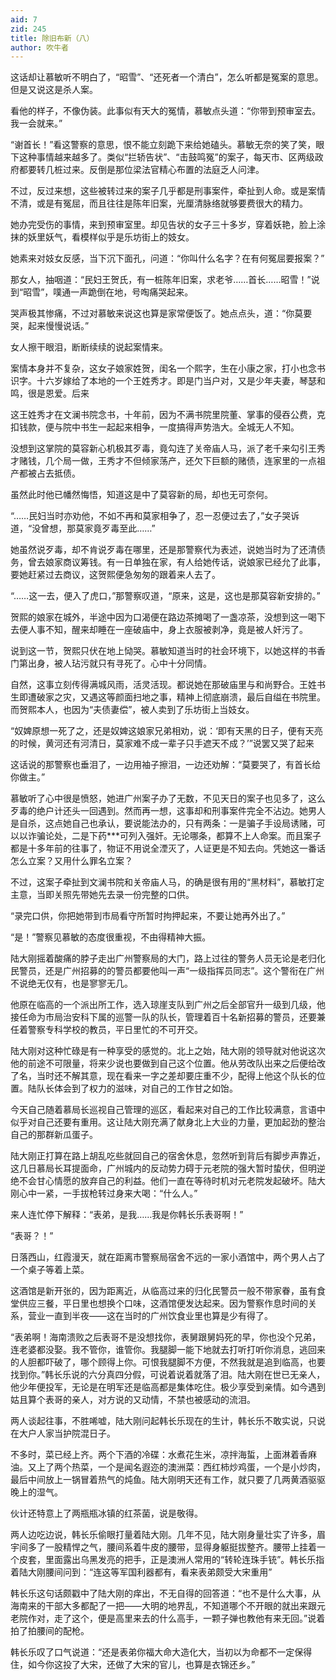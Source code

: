 ```yaml
---
aid: 7
zid: 245
title: 除旧布新（八）
author: 吹牛者
---
```


这话却让慕敏听不明白了，“昭雪”、“还死者一个清白”，怎么听都是冤案的意思。但是又说这是杀人案。

看他的样子，不像伪装。此事似有天大的冤情，慕敏点头道：“你带到预审室去。我一会就来。”

“谢首长！”看这警察的意思，恨不能立刻跪下来给她磕头。慕敏无奈的笑了笑，眼下这种事情越来越多了。类似“拦轿告状”、“击鼓鸣冤”的案子，每天市、区两级政府都要转几桩过来。反倒是那位梁法官精心布置的法庭乏人问津。

不过，反过来想，这些被转过来的案子几乎都是刑事案件，牵扯到人命。或是案情不清，或是有冤屈，而且往往是陈年旧案，光厘清脉络就够要费很大的精力。

她办完受伤的事情，来到预审室里。却见告状的女子三十多岁，穿着妖艳，脸上涂抹的妖里妖气，看模样似乎是乐坊街上的妓女。

她素来对妓女反感，当下沉下面孔，问道：“你叫什么名字？在有何冤屈要报案？”

那女人，抽咽道：“民妇王贺氏，有一桩陈年旧案，求老爷……首长……昭雪！”说到“昭雪”，噗通一声跪倒在地，号啕痛哭起来。

哭声极其惨痛，不过对慕敏来说这也算是家常便饭了。她点点头，道：“你莫要哭，起来慢慢说话。”

女人擦干眼泪，断断续续的说起案情来。

案情本身并不复杂，这女子娘家姓贺，闺名一个熙字，生在小康之家，打小也念书识字。十六岁嫁给了本地的一个王姓秀才。即是门当户对，又是少年夫妻，琴瑟和鸣，很是恩爱。后来

这王姓秀才在文澜书院念书，十年前，因为不满书院里院董、掌事的侵吞公费，克扣钱款，便与院中书生一起起来相争，一度搞得声势浩大。全城无人不知。

没想到这掌院的莫容新心机极其歹毒，竟勾连了关帝庙人马，派了老千来勾引王秀才赌钱，几个局一做，王秀才不但倾家荡产，还欠下巨额的赌债，连家里的一点祖产都被占去抵债。

虽然此时他已幡然悔悟，知道这是中了莫容新的局，却也无可奈何。

“……民妇当时亦劝他，不如不再和莫家相争了，忍一忍便过去了，”女子哭诉道，“没曾想，那莫家竟歹毒至此……”

她虽然说歹毒，却不肯说歹毒在哪里，还是那警察代为表述，说她当时为了还清债务，曾去娘家商议筹钱。有一日单独在家，有人给她传话，说娘家已经允了此事，要她赶紧过去商议，这贺熙便急匆匆的跟着来人去了。

“……这一去，便入了虎口，”那警察叹道，“原来，这是，这也是那莫容新安排的。”

贺熙的娘家在城外，半途中因为口渴便在路边茶摊喝了一盏凉茶，没想到这一喝下去便人事不知，醒来却睡在一座破庙中，身上衣服被剥净，竟是被人奸污了。

说到这一节，贺熙只伏在地上恸哭。慕敏知道当时的社会环境下，以她这样的书香门第出身，被人玷污就只有寻死了。心中十分同情。

自然，这事立刻传得满城风雨，活灵活现。都说她在那破庙里与和尚野合。王姓书生即遭破家之灾，又遇这等颜面扫地之事，精神上彻底崩溃，最后自缢在书院里。而贺熙本人，也因为“夫债妻偿”，被人卖到了乐坊街上当妓女。

“奴婢原想一死了之，还是奴婢这娘家兄弟相劝，说：‘即有天黑的日子，便有天亮的时候，黄河还有河清日，莫家难不成一辈子只手遮天不成？’”说罢又哭了起来

这话说的那警察也垂泪了，一边用袖子擦泪，一边还劝解：“莫要哭了，有首长给你做主。”

慕敏听了心中很是愤怒，她进广州案子办了无数，不见天日的案子也见多了，这么歹毒的绝户计还头一回遇到。然而再一想，这事却和刑事案件完全不沾边。她男人是自杀，这点她自己也承认，要说能法办的，只有两条：一是骗子手设局诱赌，可以以诈骗论处，二是下药\*\*\*可列入强奸。无论哪条，都算不上人命案。而且案子都是十多年前的往事了，物证不用说全湮灭了，人证更是不知去向。凭她这一番话怎么立案？又用什么罪名立案？

不过，这案子牵扯到文澜书院和关帝庙人马，的确是很有用的“黑材料”，慕敏打定主意，当即关照先带她先去录一份完整的口供。

“录完口供，你把她带到市局看守所暂时拘押起来，不要让她再外出了。”

“是！”警察见慕敏的态度很重视，不由得精神大振。

陆大刚摇着酸痛的脖子走出广州警察局的大门，路上过往的警务人员无论是老归化民警员，还是广州招募的的警员都要他叫一声“一级指挥员同志”。这个警衔在广州不说绝无仅有，也是寥寥无几。

他原在临高的一个派出所工作，选入琼崖支队到广州之后全部官升一级到几级，他接任命为市局治安科下属的巡警一队的队长，管理着百十名新招募的警员，还要兼任着警察专科学校的教员，平日里忙的不可开交。

陆大刚对这种忙碌是有一种享受的感觉的。北上之始，陆大刚的领导就对他说这次他的前途不可限量，将来少说也要做到自己这个位置。他从劳改队出来之后便给改了名，当时还不解其意，现在看来一字之差却要庄重不少，配得上他这个队长的位置。陆队长体会到了权力的滋味，对自己的工作甘之如饴。

今天自己随着慕局长巡视自己管理的巡区，看起来对自己的工作比较满意，言语中似乎对自己还要有重用。这让陆大刚充满了献身北上大业的力量，更加起劲的整治自己的那群新瓜蛋子。

陆大刚正打算在路上胡乱吃些就回自己的宿舍休息，忽然听到背后有脚步声靠近，这几日慕局长耳提面命，广州城内的反动势力碍于元老院的强大暂时蛰伏，但明逆绝不会甘心情愿的放弃自己的利益。他们一直在等待时机对元老院发起破坏。陆大刚心中一紧，一手拔枪转过身来大喝：“什么人。”

来人连忙停下解释：“表弟，是我……我是你韩长乐表哥啊！”

“表哥？！”

日落西山，红霞漫天，就在距离市警察局宿舍不远的一家小酒馆中，两个男人占了一个桌子等着上菜。

这酒馆是新开张的，因为距离近，从临高过来的归化民警员一般不带家眷，虽有食堂供应三餐，平日里也想换个口味，这酒馆便发达起来。因为警察作息时间的关系，营业一直到半夜――这在当时的广州饮食业里也算是少有得了。

“表弟啊！海南溃败之后表哥不是没想找你，表舅跟舅妈死的早，你也没个兄弟，连老婆都没娶。我不管你，谁管你。我腿脚一能下地就去打听打听你消息，逃回来的人胆都吓破了，哪个顾得上你。可恨我腿脚不方便，不然我就是追到临高，也要找到你。”韩长乐说的六分真四分假，可说着说着就落了泪。陆大刚在世已无亲人，他少年便投军，无论是在明军还是临高都是集体吃住。极少享受到亲情。如今遇到姑且算个表哥的亲人，对方说的又动情，不禁也被感动的流泪。

两人谈起往事，不胜唏嘘，陆大刚问起韩长乐现在的生计，韩长乐不敢实说，只说在大户人家当护院混日子。

不多时，菜已经上齐。两个下酒的冷碟：水煮花生米，凉拌海蜇，上面淋着香麻油。又上了两个热菜，一个是闻名遐迩的澳洲菜：西红柿炒鸡蛋，一个是小炒肉，最后中间放上一锅冒着热气的炖鱼。陆大刚明天还有工作，就只要了几两黄酒驱驱晚上的湿气。

伙计还特意上了两瓶瓶冰镇的红茶菌，说是敬得。

两人边吃边说，韩长乐偷眼打量着陆大刚。几年不见，陆大刚身量壮实了许多，眉宇间多了一股精悍之气，腰间系着牛皮的腰带，显得身躯挺拔整齐。腰带上挂着一个皮套，里面露出乌黑发亮的把手，正是澳洲人常用的“转轮连珠手铳”。韩长乐指着陆大刚腰间问到：“连这等军国利器都有，看来表弟颇受大宋重用”

韩长乐这句话颇戳中了陆大刚的痒出，不无自得的回答道：“也不是什么大事，从海南来的干部大多都配了一把――大明的地界乱，不知道哪个不开眼的就出来跟元老院作对，走了这个，便是高里来去的什么高手，一颗子弹也教他有来无回。”说着拍了拍腰间的配枪。

韩长乐叹了口气说道：“还是表弟你福大命大造化大，当初以为命都不一定保得住，如今你这投了大宋，还做了大宋的官儿，也算是衣锦还乡。”
